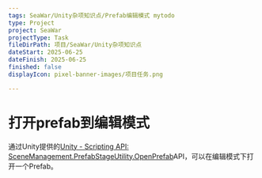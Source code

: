 ```yaml
---
tags: SeaWar/Unity杂项知识点/Prefab编辑模式 mytodo
type: Project
project: SeaWar
projectType: Task
fileDirPath: 项目/SeaWar/Unity杂项知识点
dateStart: 2025-06-25
dateFinish: 2025-06-25
finished: false
displayIcon: pixel-banner-images/项目任务.png

---
```

# 打开prefab到编辑模式
通过Unity提供的[Unity - Scripting API: SceneManagement.PrefabStageUtility.OpenPrefab](https://docs.unity3d.com/6000.0/Documentation/ScriptReference/SceneManagement.PrefabStageUtility.OpenPrefab.html)API，可以在编辑模式下打开一个Prefab。





